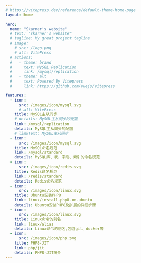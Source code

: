 ```yaml
---
# https://vitepress.dev/reference/default-theme-home-page
layout: home

hero:
  name: "Skarner's website"
  # text: "skarner's website"
  # tagline: My great project tagline
  # image:
    # src: /logo.png
    # alt: VitePress
  # actions:
  #   - theme: brand
  #     text: MySQL Replication
  #     link: /mysql/replication
  #   - theme: alt
  #     text: Powered By Vitepress
  #     link: https://github.com/vuejs/vitepress

features:
  - icon:
      src: /images/icon/mysql.svg
      # alt: VitePress
    title: MySQL主从同步
    # details: MySQL主从同步的配置
    link: /mysql/replication
    details: MySQL主从同步的配置
    # linkText: MySQL主从同步
  - icon:
      src: /images/icon/mysql.svg
    title: MySQL命名规范
    link: /mysql/standard
    details: MySQL库、表、字段、索引的命名规范
  - icon:
      src: /images/icon/redis.svg
    title: Redis命名规范
    link: /redis/standard
    details: Redis命名规范
  - icon:
      src: /images/icon/linux.svg
    title: Ubuntu安装PHP8
    link: linux/install-php8-on-ubuntu
    details: Ubuntu安装PHP8及扩展的详细步骤
  - icon:
      src: /images/icon/linux.svg
    title: Linux命令的别名
    link: linux/alias
    details: Linux命令的别名,包含git、docker等
  - icon:
      src: /images/icon/php.svg
    title: PHP8-JIT
    link: php/jit
    details: PHP8-JIT简介
---
```


